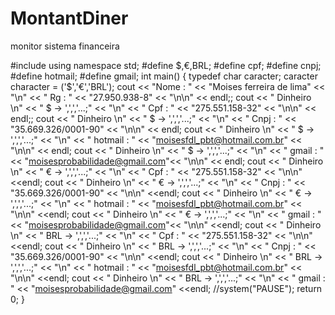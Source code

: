 # MontantDiner
monitor  sistema financeira

#include <iostream>
using namespace std;
#define $,€,BRL;
#define cpf;
#define cnpj;
#define hotmail;
#define gmail;
int main()
{
	typedef char caracter;
	caracter character = ('$','€','BRL');
	cout << "Nome : " << "Moises ferreira de lima" << "\n" << " Rg : " << "27.950.938-8" << "\n\n" << endl;;
	cout << " Dinheiro \n" << " $ -> ',',','...;" << "\n" << " Cpf : " << "275.551.158-32" << "\n\n" << endl;;
	cout << " Dinheiro \n" << " $ -> ',',','...;" << "\n" << " Cnpj : " << "35.669.326/0001-90" << "\n\n" << endl;
	cout << " Dinheiro \n" << " $ -> ',',','...;" << "\n" << " hotmail : " << "moisesfdl_pbt@hotmail.com.br" << "\n\n" << endl;
	cout << " Dinheiro \n" << " $ -> ',',','...;" << "\n" << " gmail : " << "moisesprobabilidade@gmail.com"<< "\n\n" << endl;
	cout << " Dinheiro \n" << " € -> ',',','...;" << "\n" << " Cpf : " << "275.551.158-32" << "\n\n" <<endl;
	cout << " Dinheiro \n" << " € -> ',',','...;" << "\n" << " Cnpj : " << "35.669.326/0001-90" << "\n\n" <<endl;
	cout << " Dinheiro \n" << " € -> ',',','...;" << "\n" << " hotmail : " << "moisesfdl_pbt@hotmail.com.br" << "\n\n" <<endl;
	cout << " Dinheiro \n" << " € -> ',',','...;" << "\n" << " gmail : " << "moisesprobabilidade@gmail.com"<< "\n\n" <<endl;
	cout << " Dinheiro \n" << " BRL -> ',',','...;" << "\n" << " Cpf : " << "275.551.158-32" << "\n\n" <<endl;
	cout << " Dinheiro \n" << " BRL -> ',',','...;" << "\n" << " Cnpj : " << "35.669.326/0001-90" << "\n\n" <<endl;
	cout << " Dinheiro \n" << " BRL -> ',',','...;" << "\n" << " hotmail : " << "moisesfdl_pbt@hotmail.com.br" << "\n\n" <<endl;
	cout << " Dinheiro \n" << " BRL -> ',',','...;" << "\n" << " gmail : " << "moisesprobabilidade@gmail.com" <<endl;
	//system("PAUSE");
	return 0;
}
